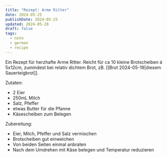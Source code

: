 ```yaml
---
title: "Rezept: Arme Ritter"
date: 2024-05-25
publishDate: 2024-05-25
updated: 2024-05-28
draft: false
tags:
  - note
  - german
  - recipe
---
```

 
Ein Rezept für herzhafte Arme Ritter. Reicht für ca 10 kleine Brotscheiben á 5x12cm, zumindest bei relativ dichtem Brot, zB. [[Brot 2024-05-19|diesem Sauerteigbrot]].

Zutaten:

- 2 Eier
- 250mL Milch
- Salz, Pfeffer
- etwas Butter für die Pfanne
- Käsescheiben zum Belegen

Zubereitung:

- Eier, Milch, Pfeffer und Salz vermischen
- Brotscheiben gut einweichen
- Von beiden Seiten einmal anbraten
- Nach dem Umdrehen mit Käse belegen und Temperatur reduzieren